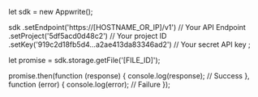 let sdk = new Appwrite();

sdk
    .setEndpoint('https://[HOSTNAME_OR_IP]/v1') // Your API Endpoint
    .setProject('5df5acd0d48c2') // Your project ID
    .setKey('919c2d18fb5d4...a2ae413da83346ad2') // Your secret API key
;

let promise = sdk.storage.getFile('[FILE_ID]');

promise.then(function (response) {
    console.log(response); // Success
}, function (error) {
    console.log(error); // Failure
});